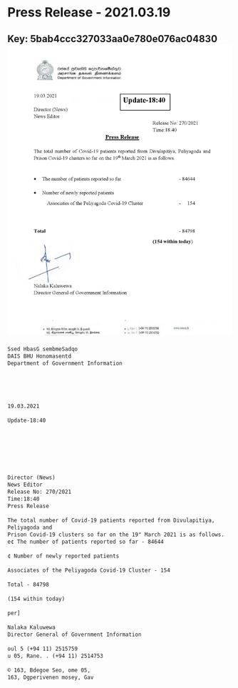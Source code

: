 # Press Release - 2021.03.19 
Key: 5bab4ccc327033aa0e780e076ac04830 
![img](img/5bab4ccc327033aa0e780e076ac04830.jpg)
---
```
Ssed HbasG sembmeSadqo
DAIS BHU Honomasentd
Department of Government Information

 

 

19.03.2021

Update-18:40

 

 

 

Director (News)
News Editor
Release No: 270/2021
Time:18:40
Press Release

The total number of Covid-19 patients reported from Divulapitiya, Peliyagoda and
Prison Covid-19 clusters so far on the 19" March 2021 is as follows.
e¢ The number of patients reported so far - 84644

¢ Number of newly reported patients

Associates of the Peliyagoda Covid-19 Cluster - 154

Total - 84798

(154 within today)

per]

Nalaka Kaluwewa
Director General of Government Information

oul 5 (+94 11) 2515759
u 05, Rane. . (+94 11) 2514753

© 163, Bdegoe Seo, ome 05,
163, Dgperivenen mosey, Gav

    

```

